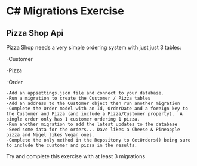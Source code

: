 # C# Migrations Exercise

## Pizza Shop Api

Pizza Shop needs a very simple ordering system with just just 3 tables:

-Customer 

-Pizza   

-Order   


```
-Add an appsettings.json file and connect to your database.  
-Run a migration to create the Customer / Pizza tables
-Add an address to the Customer object then run another migration 
-Complete the Order model with an Id, OrderDate and a foreign key to the Customer and Pizza (and include a Pizza/Customer property).  A single order only has 1 customer ordering 1 pizza.
-Run another migration to add the latest updates to the database
-Seed some data for the orders... Dave likes a Cheese & Pineapple pizza and Nigel likes Vegan ones.
-Complete the only method in the Repository to GetOrders() being sure to include the customer and pizza in the results.
```

Try and complete this exercise with at least 3 migrations
